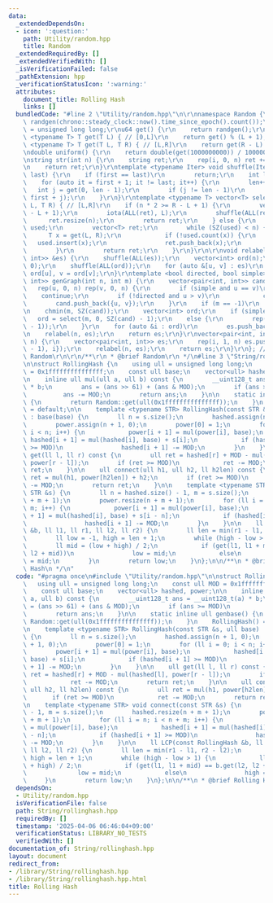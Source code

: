 ```yaml
---
data:
  _extendedDependsOn:
  - icon: ':question:'
    path: Utility/random.hpp
    title: Random
  _extendedRequiredBy: []
  _extendedVerifiedWith: []
  _isVerificationFailed: false
  _pathExtension: hpp
  _verificationStatusIcon: ':warning:'
  attributes:
    document_title: Rolling Hash
    links: []
  bundledCode: "#line 2 \"Utility/random.hpp\"\n\r\nnamespace Random {\r\nmt19937_64\
    \ randgen(chrono::steady_clock::now().time_since_epoch().count());\r\nusing u64\
    \ = unsigned long long;\r\nu64 get() {\r\n    return randgen();\r\n}\r\ntemplate\
    \ <typename T> T get(T L) { // [0,L]\r\n    return get() % (L + 1);\r\n}\r\ntemplate\
    \ <typename T> T get(T L, T R) { // [L,R]\r\n    return get(R - L) + L;\r\n}\r\
    \ndouble uniform() {\r\n    return double(get(1000000000)) / 1000000000;\r\n}\r\
    \nstring str(int n) {\r\n    string ret;\r\n    rep(i, 0, n) ret += get('a', 'z');\r\
    \n    return ret;\r\n}\r\ntemplate <typename Iter> void shuffle(Iter first, Iter\
    \ last) {\r\n    if (first == last)\r\n        return;\r\n    int len = 1;\r\n\
    \    for (auto it = first + 1; it != last; it++) {\r\n        len++;\r\n     \
    \   int j = get(0, len - 1);\r\n        if (j != len - 1)\r\n            iter_swap(it,\
    \ first + j);\r\n    }\r\n}\r\ntemplate <typename T> vector<T> select(int n, T\
    \ L, T R) { // [L,R]\r\n    if (n * 2 >= R - L + 1) {\r\n        vector<T> ret(R\
    \ - L + 1);\r\n        iota(ALL(ret), L);\r\n        shuffle(ALL(ret));\r\n  \
    \      ret.resize(n);\r\n        return ret;\r\n    } else {\r\n        unordered_set<T>\
    \ used;\r\n        vector<T> ret;\r\n        while (SZ(used) < n) {\r\n      \
    \      T x = get(L, R);\r\n            if (!used.count(x)) {\r\n             \
    \   used.insert(x);\r\n                ret.push_back(x);\r\n            }\r\n\
    \        }\r\n        return ret;\r\n    }\r\n}\r\n\r\nvoid relabel(int n, vector<pair<int,\
    \ int>> &es) {\r\n    shuffle(ALL(es));\r\n    vector<int> ord(n);\r\n    iota(ALL(ord),\
    \ 0);\r\n    shuffle(ALL(ord));\r\n    for (auto &[u, v] : es)\r\n        u =\
    \ ord[u], v = ord[v];\r\n}\r\ntemplate <bool directed, bool simple>\r\nvector<pair<int,\
    \ int>> genGraph(int n, int m) {\r\n    vector<pair<int, int>> cand, es;\r\n \
    \   rep(u, 0, n) rep(v, 0, n) {\r\n        if (simple and u == v)\r\n        \
    \    continue;\r\n        if (!directed and u > v)\r\n            continue;\r\n\
    \        cand.push_back({u, v});\r\n    }\r\n    if (m == -1)\r\n        m = get(SZ(cand));\r\
    \n    chmin(m, SZ(cand));\r\n    vector<int> ord;\r\n    if (simple)\r\n     \
    \   ord = select(m, 0, SZ(cand) - 1);\r\n    else {\r\n        rep(_, 0, m) ord.push_back(get(SZ(cand)\
    \ - 1));\r\n    }\r\n    for (auto &i : ord)\r\n        es.push_back(cand[i]);\r\
    \n    relabel(n, es);\r\n    return es;\r\n}\r\nvector<pair<int, int>> genTree(int\
    \ n) {\r\n    vector<pair<int, int>> es;\r\n    rep(i, 1, n) es.push_back({get(i\
    \ - 1), i});\r\n    relabel(n, es);\r\n    return es;\r\n}\r\n}; // namespace\
    \ Random\r\n\r\n/**\r\n * @brief Random\r\n */\n#line 3 \"String/rollinghash.hpp\"\
    \n\nstruct RollingHash {\n    using ull = unsigned long long;\n    const ull MOD\
    \ = 0x1fffffffffffffff;\n    const ull base;\n    vector<ull> hashed, power;\n\
    \n    inline ull mul(ull a, ull b) const {\n        __uint128_t ans = __uint128_t(a)\
    \ * b;\n        ans = (ans >> 61) + (ans & MOD);\n        if (ans >= MOD)\n  \
    \          ans -= MOD;\n        return ans;\n    }\n\n    static inline ull genbase()\
    \ {\n        return Random::get(ull(0x1fffffffffffffff));\n    }\n    RollingHash()\
    \ = default;\n\n    template <typename STR> RollingHash(const STR &s, ull base)\
    \ : base(base) {\n        ll n = s.size();\n        hashed.assign(n + 1, 0);\n\
    \        power.assign(n + 1, 0);\n        power[0] = 1;\n        for (ll i = 0;\
    \ i < n; i++) {\n            power[i + 1] = mul(power[i], base);\n           \
    \ hashed[i + 1] = mul(hashed[i], base) + s[i];\n            if (hashed[i + 1]\
    \ >= MOD)\n                hashed[i + 1] -= MOD;\n        }\n    }\n\n    ull\
    \ get(ll l, ll r) const {\n        ull ret = hashed[r] + MOD - mul(hashed[l],\
    \ power[r - l]);\n        if (ret >= MOD)\n            ret -= MOD;\n        return\
    \ ret;\n    }\n\n    ull connect(ull h1, ull h2, ll h2len) const {\n        ull\
    \ ret = mul(h1, power[h2len]) + h2;\n        if (ret >= MOD)\n            ret\
    \ -= MOD;\n        return ret;\n    }\n\n    template <typename STR> void connect(const\
    \ STR &s) {\n        ll n = hashed.size() - 1, m = s.size();\n        hashed.resize(n\
    \ + m + 1);\n        power.resize(n + m + 1);\n        for (ll i = n; i < n +\
    \ m; i++) {\n            power[i + 1] = mul(power[i], base);\n            hashed[i\
    \ + 1] = mul(hashed[i], base) + s[i - n];\n            if (hashed[i + 1] >= MOD)\n\
    \                hashed[i + 1] -= MOD;\n        }\n    }\n\n    ll LCP(const RollingHash\
    \ &b, ll l1, ll r1, ll l2, ll r2) {\n        ll len = min(r1 - l1, r2 - l2);\n\
    \        ll low = -1, high = len + 1;\n        while (high - low > 1) {\n    \
    \        ll mid = (low + high) / 2;\n            if (get(l1, l1 + mid) == b.get(l2,\
    \ l2 + mid))\n                low = mid;\n            else\n                high\
    \ = mid;\n        }\n        return low;\n    }\n};\n\n/**\n * @brief Rolling\
    \ Hash\n */\n"
  code: "#pragma once\n#include \"Utility/random.hpp\"\n\nstruct RollingHash {\n \
    \   using ull = unsigned long long;\n    const ull MOD = 0x1fffffffffffffff;\n\
    \    const ull base;\n    vector<ull> hashed, power;\n\n    inline ull mul(ull\
    \ a, ull b) const {\n        __uint128_t ans = __uint128_t(a) * b;\n        ans\
    \ = (ans >> 61) + (ans & MOD);\n        if (ans >= MOD)\n            ans -= MOD;\n\
    \        return ans;\n    }\n\n    static inline ull genbase() {\n        return\
    \ Random::get(ull(0x1fffffffffffffff));\n    }\n    RollingHash() = default;\n\
    \n    template <typename STR> RollingHash(const STR &s, ull base) : base(base)\
    \ {\n        ll n = s.size();\n        hashed.assign(n + 1, 0);\n        power.assign(n\
    \ + 1, 0);\n        power[0] = 1;\n        for (ll i = 0; i < n; i++) {\n    \
    \        power[i + 1] = mul(power[i], base);\n            hashed[i + 1] = mul(hashed[i],\
    \ base) + s[i];\n            if (hashed[i + 1] >= MOD)\n                hashed[i\
    \ + 1] -= MOD;\n        }\n    }\n\n    ull get(ll l, ll r) const {\n        ull\
    \ ret = hashed[r] + MOD - mul(hashed[l], power[r - l]);\n        if (ret >= MOD)\n\
    \            ret -= MOD;\n        return ret;\n    }\n\n    ull connect(ull h1,\
    \ ull h2, ll h2len) const {\n        ull ret = mul(h1, power[h2len]) + h2;\n \
    \       if (ret >= MOD)\n            ret -= MOD;\n        return ret;\n    }\n\
    \n    template <typename STR> void connect(const STR &s) {\n        ll n = hashed.size()\
    \ - 1, m = s.size();\n        hashed.resize(n + m + 1);\n        power.resize(n\
    \ + m + 1);\n        for (ll i = n; i < n + m; i++) {\n            power[i + 1]\
    \ = mul(power[i], base);\n            hashed[i + 1] = mul(hashed[i], base) + s[i\
    \ - n];\n            if (hashed[i + 1] >= MOD)\n                hashed[i + 1]\
    \ -= MOD;\n        }\n    }\n\n    ll LCP(const RollingHash &b, ll l1, ll r1,\
    \ ll l2, ll r2) {\n        ll len = min(r1 - l1, r2 - l2);\n        ll low = -1,\
    \ high = len + 1;\n        while (high - low > 1) {\n            ll mid = (low\
    \ + high) / 2;\n            if (get(l1, l1 + mid) == b.get(l2, l2 + mid))\n  \
    \              low = mid;\n            else\n                high = mid;\n   \
    \     }\n        return low;\n    }\n};\n\n/**\n * @brief Rolling Hash\n */"
  dependsOn:
  - Utility/random.hpp
  isVerificationFile: false
  path: String/rollinghash.hpp
  requiredBy: []
  timestamp: '2025-04-06 06:46:04+09:00'
  verificationStatus: LIBRARY_NO_TESTS
  verifiedWith: []
documentation_of: String/rollinghash.hpp
layout: document
redirect_from:
- /library/String/rollinghash.hpp
- /library/String/rollinghash.hpp.html
title: Rolling Hash
---
```

